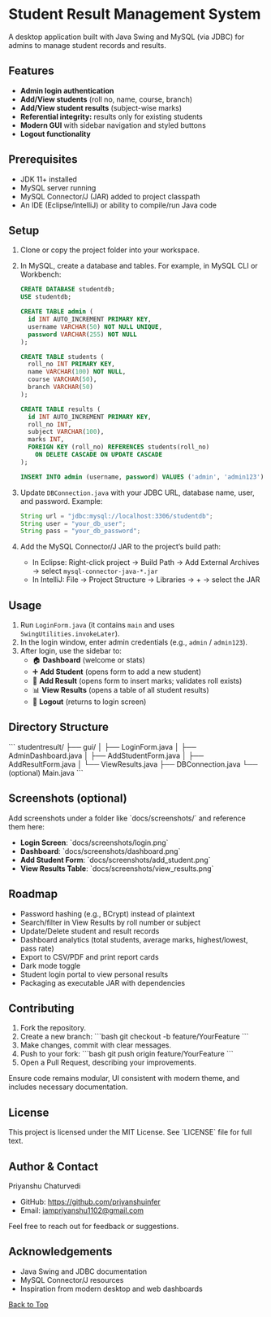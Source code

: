 # Student Result Management System

A desktop application built with Java Swing and MySQL (via JDBC) for admins to manage student records and results.

## Features
- **Admin login authentication**
- **Add/View students** (roll no, name, course, branch)
- **Add/View student results** (subject-wise marks)
- **Referential integrity:** results only for existing students
- **Modern GUI** with sidebar navigation and styled buttons
- **Logout functionality**

## Prerequisites
- JDK 11+ installed
- MySQL server running
- MySQL Connector/J (JAR) added to project classpath
- An IDE (Eclipse/IntelliJ) or ability to compile/run Java code

## Setup

1. Clone or copy the project folder into your workspace.

2. In MySQL, create a database and tables. For example, in MySQL CLI or Workbench:
   ```sql
   CREATE DATABASE studentdb;
   USE studentdb;

   CREATE TABLE admin (
     id INT AUTO_INCREMENT PRIMARY KEY,
     username VARCHAR(50) NOT NULL UNIQUE,
     password VARCHAR(255) NOT NULL
   );

   CREATE TABLE students (
     roll_no INT PRIMARY KEY,
     name VARCHAR(100) NOT NULL,
     course VARCHAR(50),
     branch VARCHAR(50)
   );

   CREATE TABLE results (
     id INT AUTO_INCREMENT PRIMARY KEY,
     roll_no INT,
     subject VARCHAR(100),
     marks INT,
     FOREIGN KEY (roll_no) REFERENCES students(roll_no)
       ON DELETE CASCADE ON UPDATE CASCADE
   );

   INSERT INTO admin (username, password) VALUES ('admin', 'admin123');
   ```

3. Update `DBConnection.java` with your JDBC URL, database name, user, and password. Example:
   ```java
   String url = "jdbc:mysql://localhost:3306/studentdb";
   String user = "your_db_user";
   String pass = "your_db_password";
   ```

4. Add the MySQL Connector/J JAR to the project’s build path:
   - In Eclipse: Right-click project → Build Path → Add External Archives → select `mysql-connector-java-*.jar`
   - In IntelliJ: File → Project Structure → Libraries → + → select the JAR

## Usage

1. Run `LoginForm.java` (it contains `main` and uses `SwingUtilities.invokeLater`).
2. In the login window, enter admin credentials (e.g., `admin` / `admin123`).
3. After login, use the sidebar to:
   - 🏠 **Dashboard** (welcome or stats)
   - ➕ **Add Student** (opens form to add a new student)
   - 📝 **Add Result** (opens form to insert marks; validates roll exists)
   - 📊 **View Results** (opens a table of all student results)
   - 🚪 **Logout** (returns to login screen)

## Directory Structure

\`\`\`
studentresult/
├── gui/
│   ├── LoginForm.java
│   ├── AdminDashboard.java
│   ├── AddStudentForm.java
│   ├── AddResultForm.java
│   └── ViewResults.java
├── DBConnection.java
└── (optional) Main.java
\`\`\`

## Screenshots (optional)

Add screenshots under a folder like \`docs/screenshots/\` and reference them here:

- **Login Screen**: \`docs/screenshots/login.png\`
- **Dashboard**: \`docs/screenshots/dashboard.png\`
- **Add Student Form**: \`docs/screenshots/add_student.png\`
- **View Results Table**: \`docs/screenshots/view_results.png\`

## Roadmap

- Password hashing (e.g., BCrypt) instead of plaintext
- Search/filter in View Results by roll number or subject
- Update/Delete student and result records
- Dashboard analytics (total students, average marks, highest/lowest, pass rate)
- Export to CSV/PDF and print report cards
- Dark mode toggle
- Student login portal to view personal results
- Packaging as executable JAR with dependencies

## Contributing

1. Fork the repository.
2. Create a new branch:
   \`\`\`bash
   git checkout -b feature/YourFeature
   \`\`\`
3. Make changes, commit with clear messages.
4. Push to your fork:
   \`\`\`bash
   git push origin feature/YourFeature
   \`\`\`
5. Open a Pull Request, describing your improvements.

Ensure code remains modular, UI consistent with modern theme, and includes necessary documentation.

## License

This project is licensed under the MIT License. See \`LICENSE\` file for full text.

## Author & Contact

Priyanshu Chaturvedi  
- GitHub: https://github.com/priyanshuinfer
- Email: iampriyanshu1102@gmail.com

Feel free to reach out for feedback or suggestions.

## Acknowledgements

- Java Swing and JDBC documentation
- MySQL Connector/J resources
- Inspiration from modern desktop and web dashboards

[Back to Top](#student-result-management-system)
